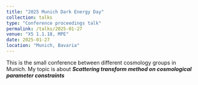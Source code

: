```yaml
---
title: "2025 Munich Dark Energy Day"
collection: talks
type: "Conference proceedings talk"
permalink: /talks/2025-01-27
venue: "X5 1.1.18, MPE"
date: 2025-01-27
location: "Munich, Bavaria"
---
```


This is the small conference between different cosmology groups in Munich. My topic is about _**Scattering transform method on cosmological parameter constraints**_
